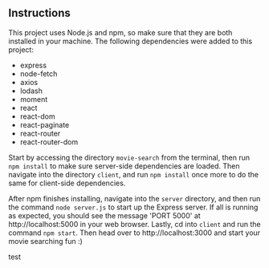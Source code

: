 ## Instructions

This project uses Node.js and npm, so make sure that they are both installed in your machine. The following dependencies were added to this project:
- express
- node-fetch
- axios
- lodash
- moment
- react
- react-dom
- react-paginate
- react-router
- react-router-dom

Start by accessing the directory `movie-search` from the terminal, then run `npm install` to make sure server-side dependencies are loaded. Then navigate into the directory `client`, and run `npm install` once more to do the same for client-side dependencies.

After npm finishes installing, navigate into the `server` directory, and then run the command `node server.js` to start up the Express server. If all is running as expected, you should see the message 'PORT 5000' at http://localhost:5000 in your web browser. Lastly, cd into `client` and run the command `npm start`. Then head over to http://localhost:3000 and start your movie searching fun :)

test
